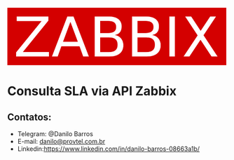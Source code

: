 ![Alt Text](https://github.com/danilobarros18/Zabbix/blob/master/IMG/zabbix_logo.png?raw=true)  
# Consulta SLA via API Zabbix
## Contatos:

- Telegram: @Danilo Barros
- E-mail: danilo@provtel.com.br
- Linkedin:https://www.linkedin.com/in/danilo-barros-08663a1b/

```sh

```


